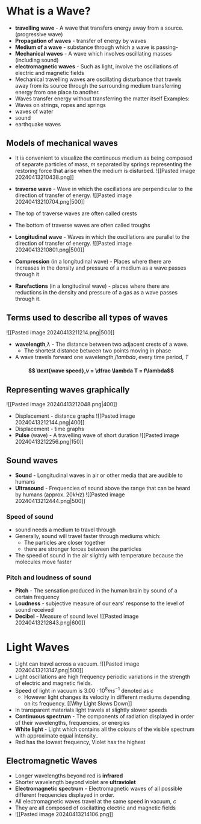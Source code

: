 # What is a Wave?
- **travelling wave** - A wave that transfers energy away from a source. (progressive wave)
- **Propagation of waves** - transfer of energy by waves
- **Medium of a wave** -  substance through which a wave is passing-
- **Mechanical waves** - A wave which involves oscillating masses (including sound)
- **electromagnetic waves** - Such as light, involve the oscillations of electric and magnetic fields
- Mechanical travelling waves are oscillating disturbance that travels away from its source through the surrounding medium transferring energy from one place to another. 
- Waves transfer energy without transferring the matter itself
Examples:
- Waves on strings, ropes and springs
- waves of water
- sound 
- earthquake waves
## Models of mechanical waves
- It is convenient to visualize the continuous medium as being composed of separate particles of mass, $m$ separated by springs representing the restoring force that arise when the medium is disturbed. 
![[Pasted image 20240413210438.png]]

- **traverse wave** - Wave in which the oscillations are perpendicular to the direction of transfer of energy. 
![[Pasted image 20240413210704.png|500]]
- The top of traverse waves are often called crests
- The bottom of traverse waves are often called troughs
- **Longitudinal wave** - Waves in which the oscillations are parallel to the direction of transfer of energy. 
![[Pasted image 20240413210801.png|500]]
- **Compression** (in a longitudinal wave) - Places where there are increases in the density and pressure of a medium as a wave passes through it
- **Rarefactions** (in a longitudinal wave) - places where there are reductions in the density and pressure of a gas as a wave passes through it. 
## Terms used to describe all types of waves
![[Pasted image 20240413211214.png|500]]
- **wavelength**,$\lambda$  - The distance between two adjacent crests of a wave. 
	- The shortest distance between two points moving in phase
- A wave travels forward one wavelength,$/lambda$, every time period, $T$
#### $$ \text{wave speed},v = \dfrac \lambda T = f\lambda$$
## Representing waves graphically
 ![[Pasted image 20240413212048.png|400]]
- Displacement - distance graphs
![[Pasted image 20240413212144.png|400]]
- Displacement - time graphs
- **Pulse** (wave) - A travelling wave of short duration 
![[Pasted image 20240413212256.png|150]]
## Sound waves
- **Sound** - Longitudinal waves in air or other media that are audible to humans
- **Ultrasound** - Frequencies of sound above the range that can be heard by humans (approx. $20kHz$)
![[Pasted image 20240413212444.png|500]]
### Speed of sound
- sound needs a medium to travel through
- Generally, sound will travel faster through mediums which:
	- The particles are closer together
	- there are stronger forces between the particles
- The speed of sound in the air slightly with temperature because the molecules move faster
### Pitch and loudness of sound
- **Pitch** - The sensation produced in the human brain by sound of a certain frequency 
- **Loudness** - subjective measure of our ears' response to the level of sound received
- **Decibel** - Measure of sound level
![[Pasted image 20240413212843.png|600]]

# Light Waves
- Light can travel across a vacuum. 
![[Pasted image 20240413213147.png|500]]
- Light oscillations are high frequency periodic variations in the strength of electric and magnetic fields. 
- Speed of light in vacuum is $3.00 \cdot 10^8 ms^{-1}$ denoted as $c$
	- However light changes its velocity in different mediums depending on its frequency. [[Why Light Slows Down]]
- In transparent materials light travels at slightly slower speeds 
- **Continuous spectrum** - The components of radiation displayed in order of their wavelengths, frequencies, or energies
- **White light** - Light which contains all the colours of the visible spectrum with approximate equal intensity.. 
- Red has the lowest frequency, Violet has the highest
## Electromagnetic Waves
- Longer wavelengths beyond red is **infrared**
- Shorter wavelength beyond violet are **ultraviolet**
- **Electromagnetic spectrum** - Electromagnetic waves of all possible different frequencies displayed in order. 
- All electromagnetic waves travel at the same speed in vacuum, $c$ 
- They are all composed of oscilatting electric and magnetic fields
- ![[Pasted image 20240413214106.png]] 
